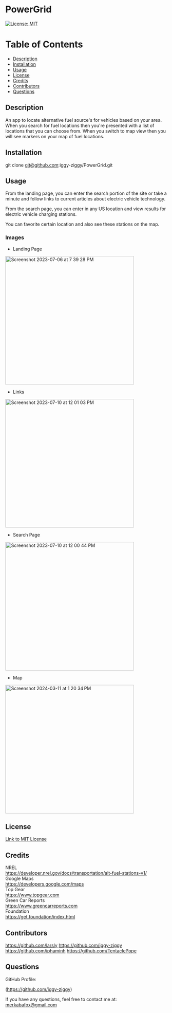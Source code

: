 # PowerGrid

[![License: MIT](https://img.shields.io/badge/License-MIT-yellow.svg)](https://opensource.org/licenses/MIT)

# Table of Contents

* [Description](#description)
* [Installation](#installation)
* [Usage](#usage)
* [License](#license)
* [Credits](#credits)
* [Contributors](#contributors)
* [Questions](#questions)

## Description

An app to locate alternative fuel source's for vehicles based on your area. When you search for fuel locations then you're presented with a list of locations that you can choose from. When you switch to map view then you will see markers on your map of fuel locations.

## Installation

git clone git@github.com:iggy-ziggy/PowerGrid.git

## Usage

From the landing page, you can enter the search portion of the site or take a minute and follow links to current articles about electric vehicle technology.

From the search page, you can enter in any US location and view results for electric vehicle charging stations.

You can favorite certain location and also see these stations on the map.

### Images

* Landing Page

<img width="400" alt="Screenshot 2023-07-06 at 7 39 28 PM" src="https://github.com/larsly/PowerGrid/assets/128410000/6ad2afc9-8791-4626-b16b-fab898b0eace">

* Links

<img width="400" alt="Screenshot 2023-07-10 at 12 01 03 PM" src="https://github.com/larsly/PowerGrid/assets/128410000/8c436063-1e4e-400a-94fa-4bce8d103ae9">

* Search Page

<img width="400" alt="Screenshot 2023-07-10 at 12 00 44 PM" src="https://github.com/larsly/PowerGrid/assets/128410000/a0cb13fe-b0c6-4d8d-a717-4d2086c7424f">

* Map

<img width="400" alt="Screenshot 2024-03-11 at 1 20 34 PM" src="https://github.com/iggy-ziggy/game-hub/assets/128410000/a99c0ab4-071a-404d-bdba-a51f43ed138e">


## License
[Link to MIT License](https://opensource.org/licenses/MIT)

## Credits

NREL  
https://developer.nrel.gov/docs/transportation/alt-fuel-stations-v1/  
Google Maps  
https://developers.google.com/maps  
Top Gear  
https://www.topgear.com  
Green Car Reports  
https://www.greencarreports.com  
Foundation  
https://get.foundation/index.html

## Contributors

https://github.com/larsly
https://github.com/iggy-ziggy
https://github.com/iphaminh
https://github.com/TentaclePope

## Questions

GitHub Profile: 

(https://github.com/iggy-ziggy)

If you have any questions, feel free to contact me at:
merkabafox@gmail.com
